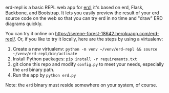 erd-repl is a basic REPL web app for [erd](https://github.com/BurntSushi/erd), it's based on erd, Flask, Backbone, and Bootstrap.
It lets you easily preview the result of your erd source code on the web so that you can try erd in no time and "draw" ERD diagrams quickly.

You can try it online on https://serene-forest-18642.herokuapp.com/erd-repl/.
Or, if you like to try it locally, here are the steps by using a virtualenv:

1. Create a new virtualenv: `python -m venv ~/venv/erd-repl && source ~/venv/erd-repl/bin/activate`
2. Install Python packages: `pip install -r requirements.txt`
3. git clone this repo and modify `config.py` to meet your needs, especially the `erd` binary path.
4. Run the app by `python erd.py`

Note: the `erd` binary must reside somewhere on your system, of course.

